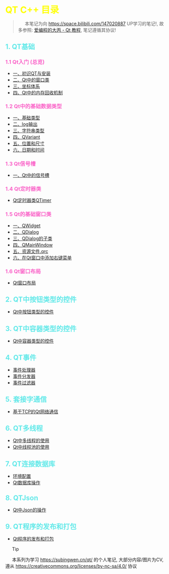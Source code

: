 # QT C++ 目录
<style>
/* Markdown风格的样式 */

/* h1的样式 */
h1 {
    color: yellow;
    margin-top: 1.5em; /* 顶部间距 */
    margin-bottom: 0.5em; /* 底部间距 */
}

/* h2的样式 */
h2 {
    color: rgb(100,233,233);
    margin-top: 1.25em; /* 顶部间距 */
    margin-bottom: 0.5em; /* 底部间距 */
}

/* h3的样式 */
h3 {
    color: rgb(250, 100, 200);
    margin-top: 1.25em; /* 顶部间距 */
    margin-bottom: 0.5em; /* 底部间距 */
}

/* h4的样式 */
h4 {
    color: rgb(75,250,75);
    margin-top: 1.25em; /* 顶部间距 */
    margin-bottom: 0.5em; /* 底部间距 */
}

/* 段落样式 */
p {
    margin-top: 1em; /* 顶部间距 */
    margin-bottom: 1em; /* 底部间距 */
    text-indent: 1.5em; /* 首行缩进 */
}
</style>

> 本笔记为向 https://space.bilibili.com/147020887 UP学习的笔记!, 故多参照: [爱编程的大丙 - Qt 教程](https://subingwen.cn/qt/), 笔记遵循其协议!

## 1. QT基础
### 1.1 Qt入门 (总览)
- [一、初识QT与安装](../002-QT基础/001-QT入门/001-一、初识QT与安装/index.md)
- [二、Qt中的窗口类](../002-QT基础/001-QT入门/002-二、Qt中的窗口类/index.md)
- [三、坐标体系](../002-QT基础/001-QT入门/003-三、坐标体系/index.md)
- [四、Qt中的内存回收机制](../002-QT基础/001-QT入门/004-四、Qt中的内存回收机制/index.md)

### 1.2 Qt中的基础数据类型
- [一、基础类型](../002-QT基础/002-Qt中的基础数据类型/001-一、基础类型/index.md)
- [二、log输出](../002-QT基础/002-Qt中的基础数据类型/002-二、log输出/index.md)
- [三、字符串类型](../002-QT基础/002-Qt中的基础数据类型/003-三、字符串类型/index.md)
- [四、QVariant](../002-QT基础/002-Qt中的基础数据类型/004-四、QVariant/index.md)
- [五、位置和尺寸](../002-QT基础/002-Qt中的基础数据类型/005-五、位置和尺寸/index.md)
- [六、日期和时间](../002-QT基础/002-Qt中的基础数据类型/006-六、日期和时间/index.md)

### 1.3 Qt信号槽
- [一、Qt中的信号槽](../002-QT基础/003-QT信号槽/001-一、Qt中的信号槽/index.md)

### 1.4 Qt定时器类
- [Qt定时器类QTimer](../002-QT基础/004-Qt定时器类QTimer/index.md)

### 1.5 Qt的基础窗口类
- [一、QWidget](../002-QT基础/005-Qt中的基础窗口类/001-一、QWidget/index.md)
- [二、QDialog](../002-QT基础/005-Qt中的基础窗口类/002-二、QDialog/index.md)
- [三、QDialog的子类](../002-QT基础/005-Qt中的基础窗口类/003-三、QDialog的子类/index.md)
- [四、QMainWindow](../002-QT基础/005-Qt中的基础窗口类/004-四、QMainWindow/index.md)
- [五、资源文件.qrc](../002-QT基础/005-Qt中的基础窗口类/005-五、资源文件qrc/index.md)
- [六、在Qt窗口中添加右键菜单](../002-QT基础/005-Qt中的基础窗口类/006-六、在Qt窗口中添加右键菜单/index.md)

### 1.6 Qt窗口布局
- [Qt窗口布局](../002-QT基础/006-Qt窗口布局/index.md)

## 2. QT中按钮类型的控件
- [Qt中按钮类型的控件](https://blog.HXLoLi.com/blog/#/articles?articleId=20965 "##20965##")

## 3. QT中容器类型的控件
- [Qt中容器类型的控件](https://blog.HXLoLi.com/blog/#/articles?articleId=20966 "##20966##")

## 4. QT事件
- [事件处理器](https://blog.HXLoLi.com/blog/#/articles?articleId=20970 "##20970##")
- [事件分发器](https://blog.HXLoLi.com/blog/#/articles?articleId=20984 "##20984##")
- [事件过滤器](https://blog.HXLoLi.com/blog/#/articles?articleId=20985 "##20985##")

## 5. 套接字通信
- [基于TCP的Qt网络通信](https://blog.HXLoLi.com/blog/#/articles?articleId=20989 "##20989##")

## 6. QT多线程
- [Qt中多线程的使用](https://blog.HXLoLi.com/blog/#/articles?articleId=20996 "##20996##")
- [Qt中线程池的使用](https://blog.HXLoLi.com/blog/#/articles?articleId=20997 "##20997##")

## 7. QT连接数据库
- [环境配置](https://blog.HXLoLi.com/blog/#/articles?articleId=20999 "##20999##")
- [Qt数据库操作](https://blog.HXLoLi.com/blog/#/articles?articleId=21000 "##21000##")

## 8. QTJson
- [Qt中Json的操作](https://blog.HXLoLi.com/blog/#/articles?articleId=21002 "##21002##")

## 9. QT程序的发布和打包
- [Qt程序的发布和打包](https://blog.HXLoLi.com/blog/#/articles?articleId=21004 "##21004##")

> [!TIP]
> 本系列为学习 https://subingwen.cn/qt/ 的个人笔记, 大部分内容/图片为CV, 遵从 https://creativecommons.org/licenses/by-nc-sa/4.0/ 协议